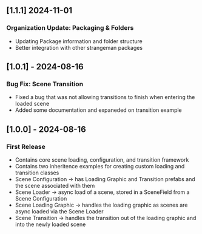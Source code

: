 ## [1.1.1] 2024-11-01
### Organization Update: Packaging & Folders
- Updating Package information and folder structure
- Better integration with other strangeman packages

## [1.0.1] - 2024-08-16
### Bug Fix: Scene Transition
- Fixed a bug that was not allowing transitions to finish when entering the loaded scene
- Added some documentation and expaneded on transition example

## [1.0.0] - 2024-08-16
### First Release
- Contains core scene loading, configuration, and transition framework
- Contains two inheritence examples for creating custom loading and transition classes
- Scene Configuration -> has Loading Graphic and Transition prefabs and the scene associated with them
- Scene Loader -> async load of a scene, stored in a SceneField from a Scene Configuration
- Scene Loading Graphic -> handles the loading graphic as scenes are async loaded via the Scene Loader
- Scene Transition -> handles the transition out of the loading graphic and into the newly loaded scene